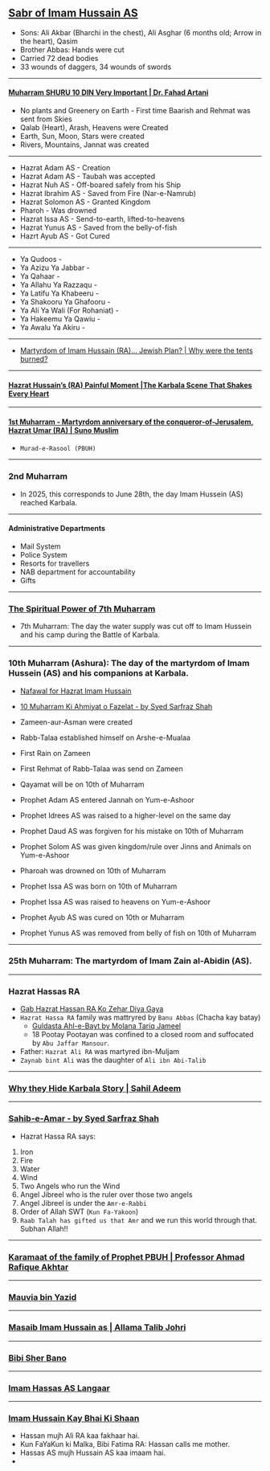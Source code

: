 ## [Sabr of Imam Hussain AS](https://www.youtube.com/shorts/j-B8tFs8-sE)
* Sons: Ali Akbar (Bharchi in the chest), Ali Asghar (6 months old; Arrow in the heart), Qasim
* Brother Abbas: Hands were cut
* Carried 72 dead bodies
* 33 wounds of daggers, 34 wounds of swords

***

#### [Muharram SHURU 10 DIN Very Important | Dr. Fahad Artani](https://www.youtube.com/watch?v=KVbv_APDrI8)
* No plants and Greenery on Earth - First time Baarish and Rehmat was sent from Skies
* Qalab (Heart), Arash, Heavens were Created
* Earth, Sun, Moon, Stars were created
* Rivers, Mountains, Jannat was created

***

* Hazrat Adam AS - Creation
* Hazrat Adam AS - Taubah was accepted
* Hazrat Nuh AS - Off-boared safely from his Ship
* Hazrat Ibrahim AS - Saved from Fire (Nar-e-Namrub)
* Hazrat Solomon AS - Granted Kingdom
* Pharoh - Was drowned
* Hazrat Issa AS - Send-to-earth, lifted-to-heavens
* Hazrat Yunus AS - Saved from the belly-of-fish
* Hazrt Ayub AS - Got Cured

***

* Ya Qudoos - 
* Ya Azizu Ya Jabbar -
* Ya Qahaar - 
* Ya Allahu Ya Razzaqu - 
* Ya Latifu Ya Khabeeru - 
* Ya Shakooru Ya Ghafooru - 
* Ya Ali Ya Wali (For Rohaniat) - 
* Ya Hakeemu Ya Qawiu - 
* Ya Awalu Ya Akiru -

***

* [Martyrdom of Imam Hussain (RA)… Jewish Plan? | Why were the tents burned?](https://www.youtube.com/watch?v=X5TXpEYoe0A)

***

#### [Hazrat Hussain’s (RA) Painful Moment |The Karbala Scene That Shakes Every Heart](https://www.youtube.com/watch?v=4kjeLFOWnpk)

***

#### [1st Muharram - Martyrdom anniversary of the conqueror-of-Jerusalem, Hazrat Umar (RA) | Suno Muslim](https://www.youtube.com/watch?v=K_mVoljgqCk)
* `Murad-e-Rasool (PBUH)`

***

### 2nd Muharram
* In 2025, this corresponds to June 28th, the day Imam Hussein (AS) reached Karbala. 

***

#### Administrative Departments
* Mail System
* Police System
* Resorts for travellers
* NAB department for accountability
* Gifts

***

### [The Spiritual Power of 7th Muharram](https://www.youtube.com/watch?v=b4pQLR3jdQ0)
* 7th Muharram: The day the water supply was cut off to Imam Hussein and his camp during the Battle of Karbala. 

***

### 10th Muharram (Ashura): The day of the martyrdom of Imam Hussein (AS) and his companions at Karbala. 

* [Nafawal for Hazrat Imam Hussain](https://www.youtube.com/shorts/JIk9YFk0w34)
* [10 Muharram Ki Ahmiyat o Fazelat - by Syed Sarfraz Shah](https://www.youtube.com/watch?v=ie-6amqrW2o)
* Zameen-aur-Asman were created
* Rabb-Talaa established himself on Arshe-e-Mualaa
* First Rain on Zameen
* First Rehmat of Rabb-Talaa was send on Zameen
* Qayamat will be on 10th of Muharram

* Prophet Adam AS entered Jannah on Yum-e-Ashoor

* Prophet Idrees AS was raised to a higher-level on the same day
  
* Prophet Daud AS was forgiven for his mistake on 10th of Muharram
* Prophet Solom AS was given kingdom/rule over Jinns and Animals on Yum-e-Ashoor

* Pharoah was drowned on 10th of Muharram
* Prophet Issa AS was born on 10th of Muharram
* Prophet Issa AS was raised to heavens on Yum-e-Ashoor

* Prophet Ayub AS was cured on 10th or Muharram
* Prophet Yunus AS was removed from belly of fish on 10th of Muharram


***

### 25th Muharram: The martyrdom of Imam Zain al-Abidin (AS). 

***

### Hazrat Hassas RA
* [Gab Hazrat Hassan RA Ko Zehar Diya Gaya](https://www.youtube.com/shorts/0riQAZueWe0)
* `Hazrat Hassa RA` family was mattryred by `Banu Abbas` (Chacha kay batay)
    * [Guldasta Ahl-e-Bayt by Molana Tariq Jameel](https://www.amazon.com/Guldasta-Bayt-Molana-Tariq-Jameel/dp/B0F9LMW6WQ)
    * 18 Pootay Pootayan was confined to a closed room and suffocated by `Abu Jaffar Mansour`.
* Father: `Hazrat Ali RA` was martyred ibn-Muljam
* `Zaynab bint Ali` was the daughter of `Ali ibn Abi-Talib`

*** 

### [Why they Hide Karbala Story | Sahil Adeem](https://www.youtube.com/watch?v=oikYWV67tmg)

***

### [Sahib-e-Amar - by Syed Sarfraz Shah](https://www.youtube.com/watch?v=0VvlyDXYcek)
* Hazrat Hassa RA says:
1. Iron
2. Fire
3. Water
4. Wind
5. Two Angels who run the Wind
6. Angel Jibreel who is the ruler over those two angels
7. Angel Jibreel is under the `Amr-e-Rabbi`
8. Order of Allah SWT (`Kun Fa-Yakoon`)
9. `Raab Talah has gifted us that Amr` and we run this world through that. Subhan Allah!!

***

### [Karamaat of the family of Prophet PBUH | Professor Ahmad Rafique Akhtar](https://www.youtube.com/watch?v=iAaGtuMlqII)

***

### [Mauvia bin Yazid](https://www.youtube.com/shorts/n2LwvJcD5OE)

***

### [Masaib Imam Hussain as | Allama Talib Johri](https://www.youtube.com/watch?v=9CFkq2DRpDQ)

***

### [Bibi Sher Bano](https://www.youtube.com/shorts/6XtqHR5QuUo)

***

### [Imam Hassas AS Langaar](https://www.youtube.com/shorts/4fe7ZjG6Ziw)

***

### [Imam Hussain Kay Bhai Ki Shaan](https://www.youtube.com/shorts/t9i5G3AoOwY)
* Hassan mujh Ali RA kaa fakhaar hai.
* Kun FaYaKun ki Malka, Bibi Fatima RA: Hassan calls me mother.
* Hassas AS mujh Hussain AS kaa imaam hai.
* 

